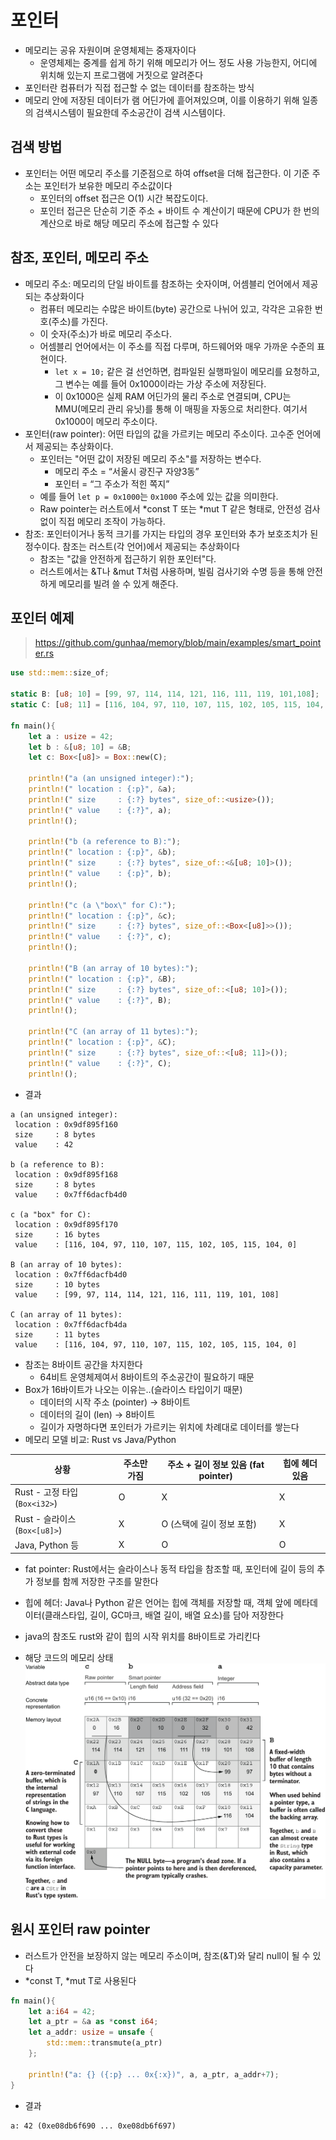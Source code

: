 # 포인터


- 메모리는 공유 자원이며 운영체제는 중재자이다
    - 운영체제는 중계를 쉽게 하기 위해 메모리가 어느 정도 사용 가능한지, 어디에 위치해 있는지 프로그램에 거짓으로 알려준다
- 포인터란 컴퓨터가 직접 접근할 수 없는 데이터를 참조하는 방식
- 메모리 안에 저장된 데이터가 램 어딘가에 흩어져있으며, 이를 이용하기 위해 일종의 검색시스템이 필요한데 주소공간이 검색 시스템이다.

## 검색 방법

- 포인터는 어떤 메모리 주소를 기준점으로 하여 offset을 더해 접근한다. 이 기준 주소는 포인터가 보유한 메모리 주소값이다
    - 포인터의 offset 접근은 O(1) 시간 복잡도이다.
    - 포인터 접근은 단순히 기준 주소 + 바이트 수 계산이기 때문에 CPU가 한 번의 계산으로 바로 해당 메모리 주소에 접근할 수 있다

## 참조, 포인터, 메모리 주소

- 메모리 주소: 메모리의 단일 바이트를 참조하는 숫자이며, 어셈블리 언어에서 제공되는 추상화이다
    - 컴퓨터 메모리는 수많은 바이트(byte) 공간으로 나뉘어 있고, 각각은 고유한 번호(주소)를 가진다.
    - 이 숫자(주소)가 바로 메모리 주소다.
    - 어셈블리 언어에서는 이 주소를 직접 다루며, 하드웨어와 매우 가까운 수준의 표현이다.
        - `let x = 10;` 같은 걸 선언하면, 컴파일된 실행파일이 메모리를 요청하고, 그 변수는 예를 들어 0x1000이라는 가상 주소에 저장된다.
        - 이 0x1000은 실제 RAM 어딘가의 물리 주소로 연결되며, CPU는 MMU(메모리 관리 유닛)를 통해 이 매핑을 자동으로 처리한다. 여기서 0x1000이 메모리 주소이다.
- 포인터(raw pointer): 어떤 타입의 값을 가르키는 메모리 주소이다. 고수준 언어에서 제공되는 추상화이다.
    - 포인터는 "어떤 값이 저장된 메모리 주소"를 저장하는 변수다.
        - 메모리 주소 = “서울시 광진구 자양3동”
        - 포인터 = “그 주소가 적힌 쪽지”
    - 예를 들어 `let p = 0x1000`는 `0x1000` 주소에 있는 값을 의미한다.
    - Raw pointer는 러스트에서 *const T 또는 *mut T 같은 형태로, 안전성 검사 없이 직접 메모리 조작이 가능하다.
- 참조: 포인터이거나 동적 크기를 가지는 타입의 경우 포인터와 추가 보호조치가 된 정수이다. 참조는 러스트(각 언어)에서 제공되는 추상화이다
    - 참조는 "값을 안전하게 접근하기 위한 포인터"다.
    - 러스트에서는 &T나 &mut T처럼 사용하며, 빌림 검사기와 수명 등을 통해 안전하게 메모리를 빌려 쓸 수 있게 해준다.

## 포인터 예제

> https://github.com/gunhaa/memory/blob/main/examples/smart_pointer.rs

```rust
use std::mem::size_of;

static B: [u8; 10] = [99, 97, 114, 114, 121, 116, 111, 119, 101,108];
static C: [u8; 11] = [116, 104, 97, 110, 107, 115, 102, 105, 115, 104, 0];

fn main(){
    let a : usize = 42;
    let b : &[u8; 10] = &B;
    let c: Box<[u8]> = Box::new(C);

    println!("a (an unsigned integer):");
    println!(" location : {:p}", &a);
    println!(" size     : {:?} bytes", size_of::<usize>());
    println!(" value    : {:?}", a);
    println!();

    println!("b (a reference to B):");
    println!(" location : {:p}", &b);
    println!(" size     : {:?} bytes", size_of::<&[u8; 10]>());
    println!(" value    : {:p}", b);
    println!();

    println!("c (a \"box\" for C):");
    println!(" location : {:p}", &c);
    println!(" size     : {:?} bytes", size_of::<Box<[u8]>>());
    println!(" value    : {:?}", c);
    println!();

    println!("B (an array of 10 bytes):");
    println!(" location : {:p}", &B);
    println!(" size     : {:?} bytes", size_of::<[u8; 10]>());
    println!(" value    : {:?}", B);
    println!();
    
    println!("C (an array of 11 bytes):");
    println!(" location : {:p}", &C);
    println!(" size     : {:?} bytes", size_of::<[u8; 11]>());
    println!(" value    : {:?}", C);
    println!();
```

- 결과

```shell
a (an unsigned integer):
 location : 0x9df895f160
 size     : 8 bytes
 value    : 42

b (a reference to B):
 location : 0x9df895f168
 size     : 8 bytes
 value    : 0x7ff6dacfb4d0

c (a "box" for C):
 location : 0x9df895f170
 size     : 16 bytes
 value    : [116, 104, 97, 110, 107, 115, 102, 105, 115, 104, 0]

B (an array of 10 bytes):
 location : 0x7ff6dacfb4d0
 size     : 10 bytes
 value    : [99, 97, 114, 114, 121, 116, 111, 119, 101, 108]

C (an array of 11 bytes):
 location : 0x7ff6dacfb4da
 size     : 11 bytes
 value    : [116, 104, 97, 110, 107, 115, 102, 105, 115, 104, 0]
```

- 참조는 8바이트 공간을 차지한다
    - 64비트 운영체제여서 8바이트의 주소공간이 필요하기 때문
- Box가 16바이트가 나오는 이유는..(슬라이스 타입이기 때문)
    - 데이터의 시작 주소 (pointer) → 8바이트
    - 데이터의 길이 (len) → 8바이트
    - 길이가 자명하다면 포인터가 가르키는 위치에 차례대로 데이터를 쌓는다
- 메모리 모델 비교: Rust vs Java/Python

| 상황                         | 주소만 가짐       | 주소 + 길이 정보 있음 (fat pointer) | 힙에 헤더 있음 |
|------------------------------|-------------------|--------------------------------------|----------------|
| Rust - 고정 타입 (`Box<i32>`)   | O               | X                                   | X             |
| Rust - 슬라이스 (`Box<[u8]>`) | X               | O (스택에 길이 정보 포함)            | X             |
| Java, Python 등              | X                | O                                   | O             |

- fat pointer: Rust에서는 슬라이스나 동적 타입을 참조할 때, 포인터에 길이 등의 추가 정보를 함께 저장한 구조를 말한다
- 힙에 헤더: Java나 Python 같은 언어는 힙에 객체를 저장할 때, 객체 앞에 메타데이터(클래스타입, 길이, GC마크, 배열 길이, 배열 요소)를 담아 저장한다
- java의 참조도 rust와 같이 힙의 시작 위치를 8바이트로 가리킨다

- 해당 코드의 메모리 상태
![images](images/memory1.png)

## 원시 포인터 raw pointer

- 러스트가 안전을 보장하지 않는 메모리 주소이며, 참조(&T)와 달리 null이 될 수 있다
- *const T, *mut T로 사용된다

```rust
fn main(){
    let a:i64 = 42;
    let a_ptr = &a as *const i64;
    let a_addr: usize = unsafe {
        std::mem::transmute(a_ptr)
    };

    println!("a: {} ({:p} ... 0x{:x})", a, a_ptr, a_addr+7);
}
```
- 결과
```shell
a: 42 (0xe08db6f690 ... 0xe08db6f697)
```